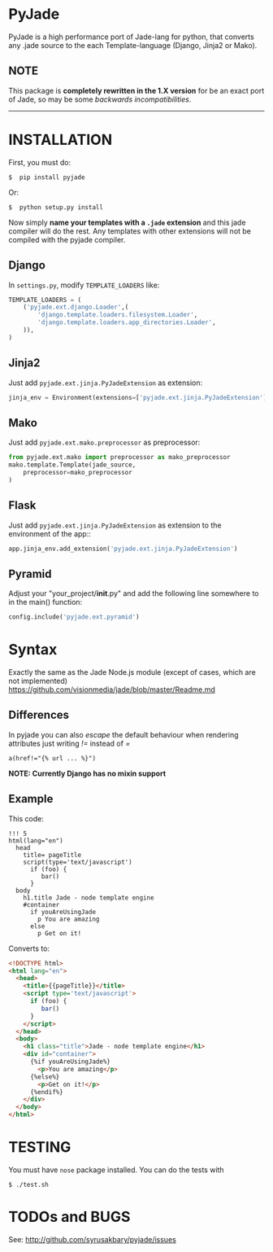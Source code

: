 PyJade
======

PyJade is a high performance port of Jade-lang for python, that converts any .jade source to the each Template-language (Django, Jinja2 or Mako).


NOTE
----
This package is **completely rewritten in the 1.X version** for be an exact port of Jade, so may be some *backwards incompatibilities*.

********************************************************************

INSTALLATION
============

First, you must do:

```console
$  pip install pyjade
```

Or:

```console
$  python setup.py install
```

Now simply **name your templates with a `.jade` extension** and this jade compiler
will do the rest.  Any templates with other extensions will not be compiled
with the pyjade compiler.


Django
------

In `settings.py`, modify `TEMPLATE_LOADERS` like:

```python
TEMPLATE_LOADERS = (
    ('pyjade.ext.django.Loader',(
        'django.template.loaders.filesystem.Loader',
        'django.template.loaders.app_directories.Loader',
    )),
)
```

Jinja2
------

Just add `pyjade.ext.jinja.PyJadeExtension` as extension:

```python
jinja_env = Environment(extensions=['pyjade.ext.jinja.PyJadeExtension'])
```

Mako
----

Just add  `pyjade.ext.mako.preprocessor` as preprocessor:

```python
from pyjade.ext.mako import preprocessor as mako_preprocessor
mako.template.Template(jade_source,
    preprocessor=mako_preprocessor
)
```

Flask
-----

Just add  `pyjade.ext.jinja.PyJadeExtension` as extension to the environment of the app::

```python
app.jinja_env.add_extension('pyjade.ext.jinja.PyJadeExtension')
```

Pyramid
-------

Adjust your "your_project/__init__.py" and add the following line somewhere to in the main() function:

```python
config.include('pyjade.ext.pyramid')
```

Syntax
======

Exactly the same as the Jade Node.js module (except of cases, which are not implemented)
https://github.com/visionmedia/jade/blob/master/Readme.md

Differences
-----------

In pyjade you can also *escape* the default behaviour when rendering attributes just writing *!=* instead of *=*

```jade
a(href!="{% url ... %}")
```

**NOTE: Currently Django has no mixin support**

Example
-------

This code:

```jade
!!! 5
html(lang="en")
  head
    title= pageTitle
    script(type='text/javascript')
      if (foo) {
         bar()
      }
  body
    h1.title Jade - node template engine
    #container
      if youAreUsingJade
        p You are amazing
      else
        p Get on it!
```


Converts to:

```html
<!DOCTYPE html>
<html lang="en">
  <head>
    <title>{{pageTitle}}</title>
    <script type='text/javascript'>
      if (foo) {
         bar()
      }
    </script>
  </head>
  <body>
    <h1 class="title">Jade - node template engine</h1>
    <div id="container">
      {%if youAreUsingJade%}
        <p>You are amazing</p>
      {%else%}
        <p>Get on it!</p>
      {%endif%}
    </div>
  </body>
</html>
```

TESTING
=======

You must have `nose` package installed.
You can do the tests with
    
```console
$ ./test.sh
```


TODOs and BUGS
==============
See: http://github.com/syrusakbary/pyjade/issues